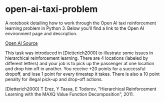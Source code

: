 # open-ai-taxi-problem

A notebook detailing how to work through the Open AI taxi reinforcement learning problem in Python 3. Below you'll find a link to the Open AI environment page and description.

[Open AI Source](https://gym.openai.com/envs/Taxi-v2/)

This task was introduced in [Dietterich2000] to illustrate some issues in hierarchical reinforcement learning. There are 4 locations (labeled by different letters) and your job is to pick up the passenger at one location and drop him off in another. You receive +20 points for a successful dropoff, and lose 1 point for every timestep it takes. There is also a 10 point penalty for illegal pick-up and drop-off actions.

[Dietterich2000]	T Erez, Y Tassa, E Todorov, "Hierarchical Reinforcement Learning with the MAXQ Value Function Decomposition", 2011.
